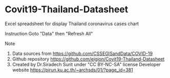 # Covit19-Thailand-Datasheet
Excel spreadsheet for display Thailand coronavirus cases chart

Instruction
Goto "Data" then "Refresh All"

Note
1. Data sources from  https://github.com/CSSEGISandData/COVID-19
2. Github repository https://github.com/eigion/Covit19-Thailand-Datasheet
3. Created by Dr.Siradech Surit under "CC BY-NC-SA" license
   Developer website https://pirun.ku.ac.th/~archsds/01/?page_id=381
